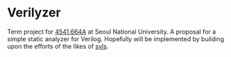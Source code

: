 # Verilyzer

Term project for [4541.664A](http://kwangkeunyi.snu.ac.kr/~kwang/4541.664A/22/) at Seoul National University. A proposal for a simple static analyzer for Verilog. Hopefully will be implemented by building upon the efforts of the likes of [svls](https://github.com/dalance/svls).
